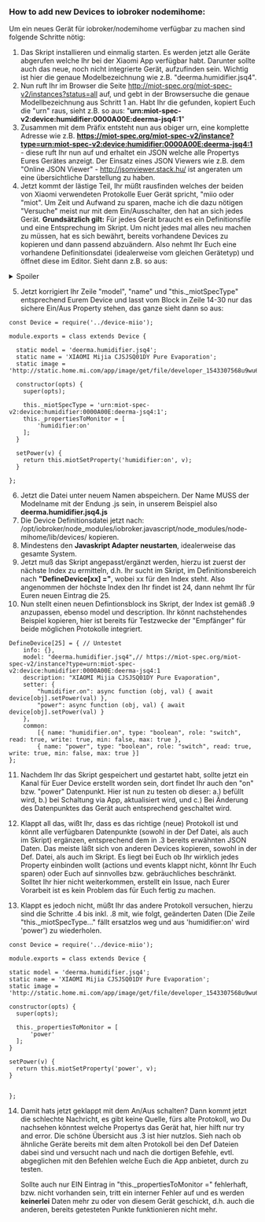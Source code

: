 ### How to add new Devices to iobroker nodemihome:

Um ein neues Gerät für iobroker/nodemihome verfügbar zu machen sind folgende Schritte nötig:

1. Das Skript installieren und einmalig starten. Es werden jetzt alle Geräte abgerufen welche Ihr bei der Xiaomi App verfügbar habt. Darunter sollte auch das neue, noch nicht integrierte Gerät, aufzufinden sein. Wichtig ist hier die genaue Modelbezeichnung wie z.B. "deerma.humidifier.jsq4".
2. Nun ruft Ihr im Browser die Seite http://miot-spec.org/miot-spec-v2/instances?status=all auf, und gebt in der Browsersuche die genaue Modellbezeichnung aus Schritt 1 an. Habt Ihr die gefunden, kopiert Euch die "urn" raus, sieht z.B. so aus: "**urn:miot-spec-v2:device:humidifier:0000A00E:deerma-jsq4:1**"
3. Zusammen mit dem Präfix entsteht nun aus obiger urn, eine komplette Adresse wie z.B. **https://miot-spec.org/miot-spec-v2/instance?type=urn:miot-spec-v2:device:humidifier:0000A00E:deerma-jsq4:1** - diese ruft Ihr nun auf und erhaltet ein JSON welche alle Propertys Eures Gerätes anzeigt. Der Einsatz eines JSON Viewers wie z.B. dem "Online JSON Viewer" - http://jsonviewer.stack.hu/ ist angeraten um eine übersichtliche Darstellung zu haben.
4. Jetzt kommt der lästige Teil, Ihr müßt rausfinden welches der beiden von Xiaomi verwendeten Protokolle Euer Gerät spricht, "miio oder "miot". Um Zeit und Aufwand zu sparen, mache ich die dazu nötigen "Versuche" meist nur mit dem Ein/Ausschalter, den hat an sich jedes Gerät. **Grundsätzlich gilt:** Für jedes Gerät braucht es ein Definitionsfile und eine Entsprechung im Skript. Um nicht jedes mal alles neu machen zu müssen, hat es sich bewährt, bereits vorhandene Devices zu kopieren und dann passend abzuändern.
Also nehmt Ihr Euch eine vorhandene Definitionsdatei (idealerweise vom gleichen Gerätetyp) und öffnet diese im Editor. Sieht dann z.B. so aus:   

<details>
  <summary>Spoiler</summary>

```Js
const Device = require('../device-miio');

module.exports = class extends Device {

  static model = 'zhimi.humidifier.ca4';
  static name = 'Smartmi Evaporative Humidifier';
  static image = 'http://static.home.mi.com/app/image/get/file/developer_1543307568u9wu6wij.png';

  constructor(opts) {
    super(opts);

    this._miotSpecType = 'urn:miot-spec-v2:device:humidifier:0000A00E:zhimi-ca4:1';
    this._propertiesToMonitor = [
      'humidifier:on',
      'humidifier:fault',
      'humidifier:fan-level',
      'humidifier:target-humidity',
      'humidifier:water-level',
      'humidifier:speed-level',
      'humidifier:dry',
      'humidifier:use-time',
      'environment:temperature',
      'environment:relative-humidity',
      'alarm:alarm',
      'screen:brightness',
      'physical-controls-locked:physical-controls-locked',
      'other:actual-speed',
      'other:power-time'
    ];
  }

  setPower(v) {
    return this.miotSetProperty('humidifier:on', v);
  }

  setFanLevel(v) {
    return this.miotSetProperty('humidifier:fan-level', v);
  }

  setTargetHumidity(v) {
    return this.miotSetProperty('humidifier:target-humidity', v);
  }

  setMode(v) {
    return this.miotSetProperty('humidifier:dry', v);
  }

  setBuzzer(v) {
    return this.miotSetProperty('alarm:alarm', v);
  }

  setBright(v) {
    return this.miotSetProperty('screen:brightness', v);
  }

  setChildLock(v) {
    return this.miotSetProperty('physical-controls-locked:physical-controls-locked', v);
  }

};
```

</details>   

5. Jetzt korrigiert Ihr Zeile "model", "name" und "this._miotSpecType" entsprechend Eurem Device und lasst vom Block in Zeile 14-30 nur das sichere Ein/Aus Property stehen, das ganze sieht dann so aus:   


```Js
const Device = require('../device-miio');

module.exports = class extends Device {

  static model = 'deerma.humidifier.jsq4';
  static name = 'XIAOMI Mijia CJSJSQ01DY Pure Evaporation';
  static image = 'http://static.home.mi.com/app/image/get/file/developer_1543307568u9wu6wij.png';

  constructor(opts) {
    super(opts);

    this._miotSpecType = 'urn:miot-spec-v2:device:humidifier:0000A00E:deerma-jsq4:1';
    this._propertiesToMonitor = [
        'humidifier:on'
    ];
  }

  setPower(v) {
    return this.miotSetProperty('humidifier:on', v);
  }

};
```

6. Jetzt die Datei unter neuem Namen abspeichern. Der Name MUSS der Modelname mit der Endung .js sein, in unserem Beispiel also **deerma.humidifier.jsq4.js**
7. Die Device Definitionsdatei jetzt nach: /opt/iobroker/node_modules/iobroker.javascript/node_modules/node-mihome/lib/devices/ kopieren.
8. Mindestens den **Javaskript Adapter neustarten**, idealerweise das gesamte System. 
9. Jetzt muß das Skript angepasst/ergänzt werden, hierzu ist zuerst der nächste Index zu ermitteln, d.h. Ihr sucht im Skript, im Definitionsbereich nach **"DefineDevice[xx] ="**, wobei xx für den Index steht. Also angenommen der höchste Index den Ihr findet ist 24, dann nehmt Ihr für Euren neuen Eintrag die 25.
10. Nun stellt einen neuen Defintionsblock ins Skript, der Index ist gemäß .9 anzupassen, ebenso model und description. Ihr könnt nachstehendes Beispiel kopieren, hier ist bereits für Testzwecke der "Empfänger" für beide möglichen Protokolle integriert.

```Js
DefineDevice[25] = { // Untestet
    info: {},
    model: "deerma.humidifier.jsq4",// https://miot-spec.org/miot-spec-v2/instance?type=urn:miot-spec-v2:device:humidifier:0000A00E:deerma-jsq4:1
    description: "XIAOMI Mijia CJSJSQ01DY Pure Evaporation",
    setter: {
        "humidifier.on": async function (obj, val) { await device[obj].setPower(val) },
        "power": async function (obj, val) { await device[obj].setPower(val) }
    },
    common:
        [{ name: "humidifier.on", type: "boolean", role: "switch", read: true, write: true, min: false, max: true },
        { name: "power", type: "boolean", role: "switch", read: true, write: true, min: false, max: true }]
};
```

11. Nachdem Ihr das Skript gespeichert und gestartet habt, sollte jetzt ein Kanal für Euer Device erstellt worden sein, dort findet Ihr auch den "on" bzw. "power" Datenpunkt. Hier ist nun zu testen ob dieser: 
a.) befüllt wird, 
b.) bei Schaltung via App, aktualisiert wird, und 
c.) Bei Änderung des Datenpunktes das Gerät auch entsprechend geschaltet wird.

12. Klappt all das, wißt Ihr, dass es das richtige (neue) Protokoll ist und könnt alle verfügbaren Datenpunkte (sowohl in der Def Datei, als auch im Skript) ergänzen, entsprechend dem in .3 bereits erwähnten JSON Daten. Das meiste läßt sich von anderen Devices kopieren, sowohl in der Def. Datei, als auch im Skript. Es liegt bei Euch ob Ihr wirklich jedes Property einbinden wollt (actions und events klappt nicht, könnt Ihr Euch sparen) oder Euch auf sinnvolles bzw. gebräuchliches beschränkt. Solltet Ihr hier nicht weiterkommen, erstellt ein Issue, nach Eurer Vorarbeit ist es kein Problem das für Euch fertig zu machen.
13. Klappt es jedoch nicht, müßt Ihr das andere Protokoll versuchen, hierzu sind die Schritte .4 bis inkl. .8 mit, wie folgt, geänderten Daten (Die Zeile "this._miotSpecType..." fällt ersatzlos weg und aus 'humidifier:on' wird 'power') zu wiederholen.


  ```Js
const Device = require('../device-miio');

module.exports = class extends Device {

  static model = 'deerma.humidifier.jsq4';
  static name = 'XIAOMI Mijia CJSJSQ01DY Pure Evaporation';
  static image = 'http://static.home.mi.com/app/image/get/file/developer_1543307568u9wu6wij.png';

  constructor(opts) {
    super(opts);

    this._propertiesToMonitor = [
        'power'
    ];
  }

  setPower(v) {
    return this.miotSetProperty('power', v);
  }


};
  ```

14. Damit hats jetzt geklappt mit dem An/Aus schalten? Dann kommt jetzt die schlechte Nachricht, es gibt keine Quelle, fürs alte Protokoll, wo Du nachsehen könntest welche Propertys das Gerät hat, hier hilft nur try and error. Die schöne Übersicht aus .3 ist hier nutzlos. Sieh nach ob ähnliche Geräte bereits mit dem alten Protokoll bei den Def Dateien dabei sind und versucht nach und nach die dortigen Befehle, evtl. abgeglichen mit den Befehlen welche Euch die App anbietet, durch zu testen.   

    Sollte auch nur EIN Eintrag in "this._propertiesToMonitor =" fehlerhaft, bzw. nicht vorhanden sein, tritt ein interner Fehler auf und es werden **keinerlei** Daten mehr zu oder von diesem Gerät geschickt, d.h. auch die anderen, bereits getesteten Punkte funktionieren nicht mehr.
 
